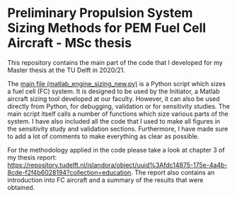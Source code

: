 # Preliminary Propulsion System Sizing Methods for PEM Fuel Cell Aircraft - MSc thesis

This repository contains the main part of the code that I developed for my Master thesis at the TU Delft in 2020/21.

The [main file (matlab_engine_sizing_new.py)](matlab_engine_sizing_new.py) is a Python script which sizes a fuel cell 
(FC) system. It is designed to be used by the Initiator, a Matlab  aircraft sizing tool developed at our faculty. 
However, it can also be used directly from Python, for debugging, validation or for sensitivity studies. The main script 
itself calls a number of functions which size various parts of the system. I have also included all the code that I 
used to make all figures in the sensitivity study and validation sections. Furthermore, I have made sure to add a lot of
comments to make everything as clear as possible.

For the methodology applied in the code please take a look at chapter 3 of my thesis report: 
https://repository.tudelft.nl/islandora/object/uuid%3Afdc14875-175e-4a4b-8cde-f2f4b6028194?collection=education. The 
report also contains an introduction into FC aircraft and a summary of the results that were obtained.
